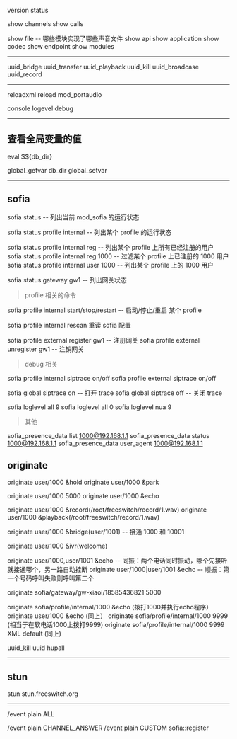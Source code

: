 version
status

show channels
show calls

show file -- 哪些模块实现了哪些声音文件
show api
show application
show codec
show endpoint
show modules

---

uuid_bridge
uuid_transfer
uuid_playback
uuid_kill
uuid_broadcase
uuid_record

---

reloadxml
reload mod_portaudio

console logevel debug

---

## 查看全局变量的值

eval $${db_dir}

global_getvar db_dir
global_setvar 

---

## sofia

sofia status -- 列出当前 mod_sofia 的运行状态

sofia status profile internal -- 列出某个 profile 的运行状态

sofia status profile internal reg  -- 列出某个 profile 上所有已经注册的用户
sofia status profile internal reg  1000 -- 过滤某个 profile 上已注册的 1000 用户
sofia status profile internal user 1000  -- 列出某个 profile 上的 1000 用户

sofia status gateway gw1  -- 列出网关状态

> profile 相关的命令

sofia profile internal start/stop/restart -- 启动/停止/重启 某个 profile

sofia profile internal rescan 重读 sofia 配置

sofia profile external register gw1 -- 注册网关
sofia profile external unregister gw1 -- 注销网关

> debug 相关

sofia profile internal siptrace on/off
sofia profile external siptrace on/off

sofia global siptrace on -- 打开 trace
sofia global siptrace off -- 关闭 trace

sofia loglevel all 9
sofia loglevel all 0
sofia loglevel nua 9

> 其他

sofia_presence_data list 1000@192.168.1.1
sofia_presence_data status 1000@192.168.1.1
sofia_presence_data user_agent 1000@192.168.1.1

## originate

originate user/1000 &hold
originate user/1000 &park

originate user/1000 5000
originate user/1000 &echo

originate user/1000 &record(/root/freeswitch/record/1.wav)
originate user/1000 &playback(/root/freeswitch/record/1.wav)

originate user/1000 &bridge(user/1001) -- 接通 1000 和 10001

originate user/1000 &ivr(welcome)

originate user/1000,user/1001 &echo -- 同振：两个电话同时振动，哪个先接听就接通哪个，另一路自动挂断
originate user/1000|user/1001 &echo -- 顺振：第一个号码呼叫失败则呼叫第二个

originate sofia/gateway/gw-xiaoi/18585436821 5000

originate sofia/profile/internal/1000 &echo (拨打1000并执行echo程序）
originate user/1000 &echo (同上）
originate sofia/profile/internal/1000 9999 (相当于在软电话1000上拨打9999)
originate sofia/profile/internal/1000 9999 XML default (同上)

uuid_kill uuid
hupall

---

## stun

stun stun.freeswitch.org

---

/event plain ALL

/event plain CHANNEL_ANSWER
/event plain CUSTOM sofia::register
